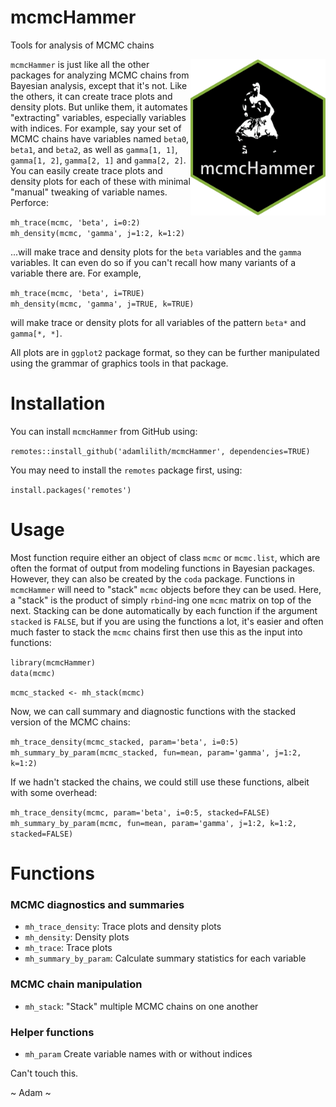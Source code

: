 # mcmcHammer
 Tools for analysis of MCMC chains

<img align="right" src="mcmcHammer.png" height="250"/>

 
`mcmcHammer` is just like all the other packages for analyzing MCMC chains from Bayesian analysis, except that it's not.  Like the others, it can create trace plots and density plots.  But unlike them, it automates "extracting" variables, especially variables with indices.  For example, say your set of MCMC chains have variables named `beta0`, `beta1`, and `beta2`, as well as `gamma[1, 1]`, `gamma[1, 2]`, `gamma[2, 1]` and `gamma[2, 2]`. You can easily create trace plots and density plots for each of these with minimal "manual" tweaking of variable names. Perforce:
 
`mh_trace(mcmc, 'beta', i=0:2)`  
`mh_density(mcmc, 'gamma', j=1:2, k=1:2)`  

...will make trace and density plots for the `beta` variables and the `gamma` variables.  It can even do so if you can't recall how many variants of a variable there are. For example,

`mh_trace(mcmc, 'beta', i=TRUE)`  
`mh_density(mcmc, 'gamma', j=TRUE, k=TRUE)`  

will make trace or density plots for all variables of the pattern `beta*` and `gamma[*, *]`.

All plots are in `ggplot2` package format, so they can be further manipulated using the grammar of graphics tools in that package.

# Installation

You can install `mcmcHammer` from GitHub using:
 
`remotes::install_github('adamlilith/mcmcHammer', dependencies=TRUE)`  

You may need to install the `remotes` package first, using:

`install.packages('remotes')`

# Usage

Most function require either an object of class `mcmc` or `mcmc.list`, which are often the format of output from modeling functions in Bayesian packages. However, they can also be created by the `coda` package. Functions in `mcmcHammer` will need to "stack" `mcmc` objects before they can be used. Here, a "stack" is the product of simply `rbind`-ing one `mcmc` matrix on top of the next. Stacking can be done automatically by each function if the argument `stacked` is `FALSE`, but if you are using the functions a lot, it's easier and often much faster to stack the `mcmc` chains first then use this as the input into functions:

`library(mcmcHammer)`  
`data(mcmc)`

`mcmc_stacked <- mh_stack(mcmc)`

Now, we can call summary and diagnostic functions with the stacked version of the MCMC chains:

`mh_trace_density(mcmc_stacked, param='beta', i=0:5)`  
`mh_summary_by_param(mcmc_stacked, fun=mean, param='gamma', j=1:2, k=1:2)`

If we hadn't stacked the chains, we could still use these functions, albeit with some overhead:

`mh_trace_density(mcmc, param='beta', i=0:5, stacked=FALSE)`  
`mh_summary_by_param(mcmc, fun=mean, param='gamma', j=1:2, k=1:2, stacked=FALSE)`

# Functions

### MCMC diagnostics and summaries
* `mh_trace_density`: Trace plots and density plots
* `mh_density`: Density plots
* `mh_trace`: Trace plots
* `mh_summary_by_param`: Calculate summary statistics for each variable

### MCMC chain manipulation
* `mh_stack`: "Stack" multiple MCMC chains on one another

### Helper functions
* `mh_param` Create variable names with or without indices


Can't touch this.

~ Adam ~

